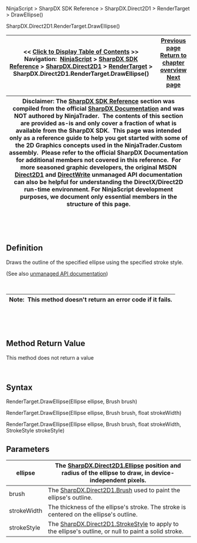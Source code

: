 ﻿


NinjaScript \> SharpDX SDK Reference \> SharpDX.Direct2D1 \> RenderTarget \> DrawEllipse()






















SharpDX.Direct2D1\.RenderTarget.DrawEllipse()







| \<\< [Click to Display Table of Contents](sharpdx_direct2d1_rendertarget_drawellipse.md) \>\> **Navigation:**     [NinjaScript](ninjascript.md) \> [SharpDX SDK Reference](sharpdx_sdk_reference.md) \> [SharpDX.Direct2D1](sharpdx_direct2d1.md) \> [RenderTarget](sharpdx_direct2d1_rendertarget.md) \> SharpDX.Direct2D1\.RenderTarget.DrawEllipse() | [Previous page](sharpdx_direct2d1_rendertarget_antialiasmode.md) [Return to chapter overview](sharpdx_direct2d1_rendertarget.md) [Next page](sharpdx_direct2d1_rendertarget_drawgeometry.md) |
| --- | --- |













| Disclaimer: The [SharpDX SDK Reference](sharpdx_sdk_reference.md) section was compiled from the official [SharpDX Documentation](http://sharpdx.org/) and was NOT authored by NinjaTrader.  The contents of this section are provided as\-is and only cover a fraction of what is available from the SharpDX SDK.  This page was intended only as a reference guide to help you get started with some of the 2D Graphics concepts used in the NinjaTrader.Custom assembly.  Please refer to the official SharpDX Documentation for additional members not covered in this reference.  For more seasoned graphic developers, the original MSDN [Direct2D1](https://msdn.microsoft.com/en-us/library/windows/desktop/dd370990.aspx) and [DirectWrite](https://msdn.microsoft.com/en-us/library/windows/desktop/dd368038.aspx) unmanaged API documentation can also be helpful for understanding the DirectX/Direct2D run\-time environment. For NinjaScript development purposes, we document only essential members in the structure of this page. |
| --- |



 


 


## Definition


Draws the outline of the specified ellipse using the specified stroke style.


(See also [unmanaged API documentation](http://msdn.microsoft.com/en-us/library/dd371886.aspx))


 




| Note:  This method doesn't return an error code if it fails. |
| --- |



 


 


## Method Return Value


This method does not return a value


 


## Syntax


RenderTarget.DrawEllipse(Ellipse ellipse, Brush brush)  

RenderTarget.DrawEllipse(Ellipse ellipse, Brush brush, float strokeWidth)  

RenderTarget.DrawEllipse(Ellipse ellipse, Brush brush, float strokeWidth, StrokeStyle strokeStyle)


## Parameters




| ellipse | The [SharpDX.Direct2D1\.Ellipse](sharpdx_direct2d1_ellipse.md) position and radius of the ellipse to draw, in device\-independent pixels. |
| --- | --- |
| brush | The [SharpDX.Direct2D1\.Brush](sharpdx_direct2d1_brush.md) used to paint the ellipse's outline. |
| strokeWidth | The thickness of the ellipse's stroke. The stroke is centered on the ellipse's outline. |
| strokeStyle | The [SharpDX.Direct2D1\.StrokeStyle](sharpdx_direct2d1_strokestyle.md) to apply to the ellipse's outline, or null to paint a solid stroke. |










